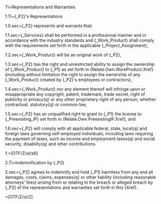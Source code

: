Ti=Representations and Warranties

1.Ti={_P2}'s Representations

1.0.sec={_P2} represents and warrants that:

1.1.sec={_Services} shall be performed in a professional manner and in accordance with the industry standards and {_Work_Product} shall comply with the requirements set forth in the applicable {_Project_Assignment},

1.2.sec={_Work_Product} will be an original work of {_P2},

1.3.sec={_P2} has the right and unrestricted ability to assign the ownership of {_Work_Product} to {_P1} as set forth in {Relate.Own.WorkProduct.Xref} (including without limitation the right to assign the ownership of any {_Work_Product} created by {_P2}'s employees or contractors),

1.4.sec={_Work_Product} nor any element thereof will infringe upon or misappropriate any copyright, patent, trademark, trade secret, right of publicity or privacy{q} or any other proprietary right of any person, whether contractual, statutory{q} or common law,

1.5.sec={_P2} has an unqualified right to grant to {_P1} the license to {_Preexisting_IP} set forth in {Relate.Own.PreexistingIP.Xref}, and

1.6.sec={_P2} will comply with all applicable federal, state, local{q} and foreign laws governing self-employed individuals, including laws requiring the payment of taxes, such as income and employment taxes{q} and social security, disability{q} and other contributions.

1.=[OTF/Z/ol/s6]

2.Ti=Indemnification by {_P2}

2.sec={_P2} agrees to indemnify and hold {_P1} harmless from any and all damages, costs, claims, expenses{q} or other liability (including reasonable attorneys' fees) arising from or relating to the breach or alleged breach by {_P2} of the representations and warranties set forth in this {Xref}.

=[OTF/Z/ol/2]
